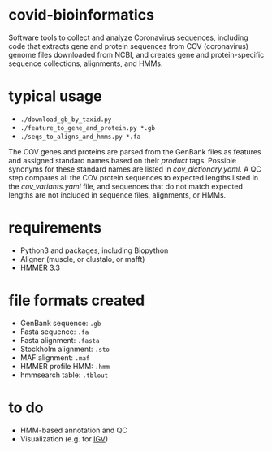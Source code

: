 # covid-bioinformatics
Software tools to collect and analyze Coronavirus sequences, including code that extracts gene and protein
sequences from COV (coronavirus) genome files downloaded from NCBI, and creates gene and protein-specific 
sequence collections, alignments, and HMMs.


# typical usage
* `./download_gb_by_taxid.py`
* `./feature_to_gene_and_protein.py *.gb`
* `./seqs_to_aligns_and_hmms.py *.fa`


The COV genes and proteins are parsed from the GenBank files as features and assigned standard names based on 
their *product* tags. Possible synonyms for these standard names are listed in *cov_dictionary.yaml*. A
QC step compares all the COV protein sequences to expected lengths listed in the *cov_variants.yaml* file, and
sequences that do not match expected lengths are not included in sequence files, alignments, or HMMs.


# requirements
* Python3 and packages, including Biopython
* Aligner (muscle, or clustalo, or mafft)
* HMMER 3.3


# file formats created
* GenBank sequence: `.gb`
* Fasta sequence: `.fa`
* Fasta alignment: `.fasta`
* Stockholm alignment: `.sto`
* MAF alignment: `.maf`
* HMMER profile HMM: `.hmm`
* hmmsearch table: `.tblout`


# to do
* HMM-based annotation and QC
* Visualization (e.g. for [IGV](https://igvteam.github.io/igv-webapp/fileFormats.html))
